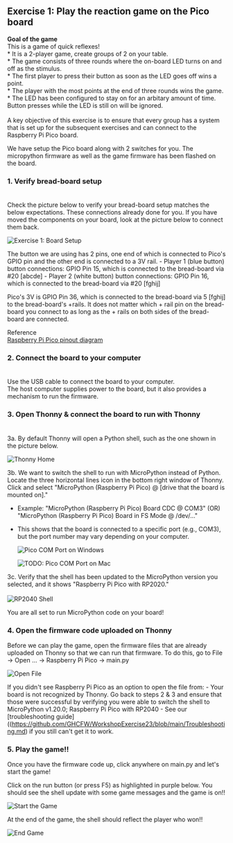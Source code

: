 ## Exercise 1: Play the reaction game on the Pico board

   **Goal of the game**<br>
    This is a game of quick reflexes! <br>
    * It is a 2-player game, create groups of 2 on your table. <br>
    * The game consists of three rounds where the on-board LED turns on and off as the stimulus. <br>
    * The first player to press their button as soon as the LED goes off wins a point. <br>
    * The player with the most points at the end of three rounds wins the game. <br>
    * The LED has been configured to stay on for an arbitary amount of time. Button presses while the LED is still on will be ignored. <br> <br>
      A key objective of this exercise is to ensure that every group has a system that is set up for the subsequent exercises and can connect to the Raspberry Pi Pico board. 


   We have setup the Pico board along with 2 switches for you. The micropython firmware as well as the game firmware has been flashed on the board.
   
   ### 1. Verify bread-board setup <br> <br>
  Check the picture below to verify your bread-board setup matches the below expectations. These connections already done for you. If you have moved the components on your board, look at the picture below to connect them back. <br>

  ![Exercise 1: Board Setup](https://github.com/GHCFW/WorkshopExercise23/blob/main/images/Exercise_1_Board_Setup.jpeg)

  The button we are using has 2 pins, one end of which is connected to Pico's GPIO pin and the other end is connected to a 3V rail. 
      - Player 1 (blue button) button connections: GPIO Pin 15, which is connected to the bread-board via #20 [abcde]
      - Player 2 (white button) button connections: GPIO Pin 16, which is connected to the bread-board via #20 [fghij]

  Pico's 3V is GPIO Pin 36, which is connected to the bread-board via 5 [fghij] to the bread-board's +rails. It does not matter which + rail pin on the bread-board you connect to as long as the + rails on both sides of the bread-board are connected.

  Reference <br>
      [Raspberry Pi Pico pinout diagram](https://datasheets.raspberrypi.com/pico/Pico-R3-A4-Pinout.pdf?_gl=1*1ish86u*_ga*MTc0NDY1MTcyMC4xNjk0MDQ3NTcw*_ga_22FD70LWDS*MTY5NDA1MTUwNC4yLjAuMTY5NDA1MTUwNS4wLjAuMA..)


 ### 2. Connect the board to your computer <br> <br>
  Use the USB cable to connect the board to your computer. <br>
  The host computer supplies power to the board, but it also provides a mechanism to run the firmware.

 ###  3. Open Thonny & connect the board to run with Thonny <br> <br>
  3a. By default Thonny will open a Python shell, such as the one shown in the picture below.
     
  ![Thonny Home](https://github.com/GHCFW/WorkshopExercise23/blob/main/images/Thonny_Home.jpg)
 
  3b. We want to switch the shell to run with MicroPython instead of Python. Locate the three horizontal lines icon in the bottom right window of Thonny. Click and select "MicroPython (Raspberry Pi Pico) @ [drive that the board is mounted on]."

  - Example: "MicroPython (Raspberry Pi Pico) Board CDC @ COM3" (OR) "MicroPython (Raspberry Pi Pico) Board in FS Mode @ /dev/..."
  - This shows that the board is connected to a specific port (e.g., COM3), but the port number may vary depending on your computer.

    ![Pico COM Port on Windows](https://github.com/GHCFW/WorkshopExercise23/blob/main/images/MicroPython_COM.jpg)

    ![TODO: Pico COM Port on Mac](https://github.com/GHCFW/WorkshopExercise23/blob/main/images/.jpg)

  3c. Verify that the shell has been updated to the MicroPython version you selected, and it shows "Raspberry Pi Pico with RP2020." <br> <br>
      ![RP2040 Shell](https://github.com/GHCFW/WorkshopExercise23/blob/main/images/rp2040_shell.jpg) <br>
  
  You are all set to run MicroPython code on your board!
  
 ### 4. Open the firmware code uploaded on Thonny <br>
  Before we can play the game, open the firmware files that are already uploaded on Thonny so that we can run that firmware. To do this, go to File -> Open ... -> Raspberry Pi Pico -> main.py

  ![Open File](https://github.com/GHCFW/WorkshopExercise23/blob/main/images/Open_File_On_Thonny.png)

  If you didn't see Raspberry Pi Pico as an option to open the file from:
     - Your board is not recognized by Thonny. Go back to steps 2 & 3 and ensure that those were successful by verifying you were able to switch the shell to MicroPython v1.20.0; Raspberry Pi Pico with RP2040
     - See our [troubleshooting guide]((https://github.com/GHCFW/WorkshopExercise23/blob/main/Troubleshooting.md) if you still can't get it to work. 

 ### 5. Play the game!! <br>
  Once you have the firmware code up, click anywhere on main.py and let's start the game!

  Click on the run button (or press F5) as highlighted in purple below. You should see the shell update with some game messages and the game is on!!

  ![Start the Game](https://github.com/GHCFW/WorkshopExercise23/blob/main/images/Exercise_1_Hit_Play.png)

  At the end of the game, the shell should reflect the player who won!!

  ![End Game](https://github.com/GHCFW/WorkshopExercise23/blob/main/images/Winning_Shell.png)
     
